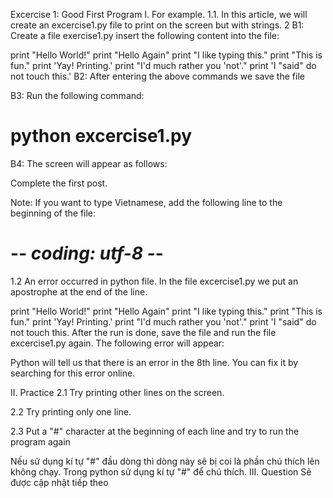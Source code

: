 Excercise 1: Good First Program
I. For example.
1.1. In this article, we will create an excercise1.py file to print on the screen but with strings.
2 B1: Create a file exercise1.py insert the following content into the file:

print "Hello World!"
print "Hello Again"
print "I like typing this."
print "This is fun."
print 'Yay! Printing.'
print "I'd much rather you 'not'."
print 'I "said" do not touch this.'
B2: After entering the above commands we save the file

B3: Run the following command:

# python excercise1.py
B4: The screen will appear as follows:



Complete the first post.

Note: If you want to type Vietnamese, add the following line to the beginning of the file:

# -*- coding: utf-8 -*-
1.2 An error occurred in python file.
In the file excercise1.py we put an apostrophe at the end of the line.

print "Hello World!"
print "Hello Again"
print "I like typing this."
print "This is fun."
print 'Yay! Printing.'
print "I'd much rather you 'not'."
print 'I "said" do not touch this.
After the run is done, save the file and run the file excercise1.py again. The following error will appear:



Python will tell us that there is an error in the 8th line. You can fix it by searching for this error online.

II. Practice
2.1 Try printing other lines on the screen.

2.2 Try printing only one line.

2.3 Put a "#" character at the beginning of each line and try to run the program again

Nếu sử dụng kí tự "#" đầu dòng thì dòng này sẽ bị coi là phần chú thích lên không chạy. Trong python sử dụng kí tự "#" để chú thích. 
III. Question
Sẽ được cập nhật tiếp theo 

